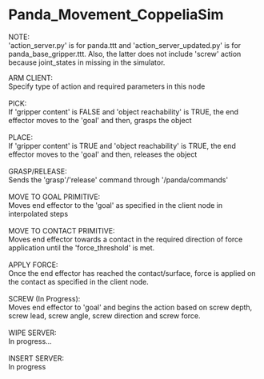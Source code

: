 # Panda_Movement_CoppeliaSim

NOTE:<br />
'action_server.py' is for panda.ttt and 'action_server_updated.py' is for panda_base_gripper.ttt. Also, the latter does not include 'screw' action because joint_states in missing in the simulator. 

ARM CLIENT:<br />
Specify type of action and required parameters in this node<br />
<br />
PICK:<br />
If 'gripper content' is FALSE and 'object reachability' is TRUE, the end effector moves to the 'goal' and then, grasps the object<br />
<br />
PLACE:<br />
If 'gripper content' is TRUE and 'object reachability' is TRUE, the end effector moves to the 'goal' and then, releases the object<br />
<br />
GRASP/RELEASE:<br />
Sends the 'grasp'/'release' command through '/panda/commands'<br />
<br />
MOVE TO GOAL PRIMITIVE:<br />
Moves end effector to the 'goal' as specified in the client node in interpolated steps<br />
<br />
MOVE TO CONTACT PRIMITIVE:<br />
Moves end effector towards a contact in the required direction of force application until the 'force_threshold' is met. <br />
<br />
APPLY FORCE:<br />
Once the end effector has reached the contact/surface, force is applied on the contact as specified in the client node. <br />
<br />
SCREW (In Progress):<br />
Moves end effector to 'goal' and begins the action based on screw depth, screw lead, screw angle, screw direction and screw force. <br />
<br />
WIPE SERVER:<br />
In progress...<br />
<br />
INSERT SERVER:<br />
In progress<br />
<br />



